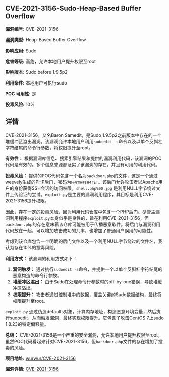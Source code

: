 ## CVE-2021-3156-Sudo-Heap-Based Buffer Overflow

**漏洞编号:** CVE-2021-3156

**漏洞类型:** Heap-Based Buffer Overflow

**影响应用:** Sudo

**危害等级:** 高危，允许本地用户提升权限至root

**影响版本:** Sudo before 1.9.5p2

**利用条件:** 本地用户可执行sudo

**POC 可用性:** 是

**投毒风险:** 10%

## 详情

CVE-2021-3156，又名Baron Samedit，是Sudo 1.9.5p2之前版本中存在的一个堆缓冲区溢出漏洞。该漏洞允许本地用户利用`sudoedit -s`命令以及以单个反斜杠字符结尾的命令行参数，将权限提升至root。

**有效性：**
根据漏洞库信息、搜索引擎结果和提供的漏洞利用代码，该漏洞的POC代码是有效的。多个信息来源都证实了该漏洞的存在，并且有可用的利用代码。

**投毒风险：**
提供的POC代码包含一个名为`backdoor.php`的文件，这是一个通过weevely生成的PHP后门，密码为`H@rmW#sH4rE!`。该后门允许攻击者以Apache用户的身份获得SSH会话的访问权限。`shell.php%00.jpg` 是利用NULL字节绕过文件上传验证的尝试。`exploit.py`是主要的漏洞利用程序，其目标是利用CVE-2021-3156提升权限。

因此，存在一定的投毒风险，因为利用代码仓库中包含一个PHP后门。尽管主漏洞利用程序`exploit.py`本身似乎是良性的，旨在利用CVE-2021-3156，但`backdoor.php`的存在意味着该仓库可能被用于传播恶意软件。将后门与漏洞利用代码放在一起，可以增加攻击成功的几率，也增加了普通用户误用的可能性。

考虑到该仓库包含一个明确的后门文件以及一个利用NULL字节绕过的文件名，我认为存在10%的投毒风险。

**利用方式：**
该漏洞的利用方式如下：

1.  **漏洞触发：** 通过执行`sudoedit -s`命令，并提供一个以单个反斜杠字符结尾的恶意构造的命令行参数。
2.  **堆缓冲区溢出：** 由于Sudo在处理命令行参数时的off-by-one错误，导致堆缓冲区溢出。
3.  **权限提升：** 攻击者通过控制堆中的数据，覆盖关键的Sudo数据结构，最终将权限提升至root。

`exploit.py` 通过伪造defaults对象，计算内存地址，构造恶意环境变量，然后执行sudoedit，从而触发漏洞，最终实现权限提升。它包含了攻击CentOS 7上sudo 1.8.23的特定偏移量。

**总结：**
CVE-2021-3156是一个严重的安全漏洞，允许本地用户提升权限至root。 虽然POC代码看起来针对CVE-2021-3156，但`backdoor.php`文件的存在增加了投毒的风险。

**项目地址:** [wurwur/CVE-2021-3156](https://github.com/wurwur/CVE-2021-3156)

**漏洞详情:** [CVE-2021-3156](https://nvd.nist.gov/vuln/detail/CVE-2021-3156)